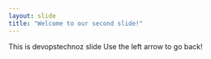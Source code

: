 ```yaml
---
layout: slide
title: "Welcome to our second slide!"
---
```

This is devopstechnoz slide
Use the left arrow to go back!
